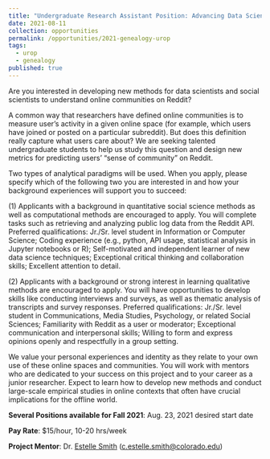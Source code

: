 ```yaml
---
title: "Undergraduate Research Assistant Position: Advancing Data Science of Communities on Reddit"
date: 2021-08-11
collection: opportunities
permalink: /opportunities/2021-genealogy-urop
tags:
  - urop
  - genealogy
published: true
---
```


Are you interested in developing new methods for data scientists and social scientists to understand online communities on Reddit?

A common way that researchers have defined online communities is to measure user’s activity in a given online space (for example, which users have joined or posted on a particular subreddit). But does this definition really capture what users care about? We are seeking talented undergraduate students to help us study this question and design new metrics for predicting users’ “sense of community” on Reddit. 

Two types of analytical paradigms will be used. When you apply, please specify which of the following two you are interested in and how your background experiences will support you to succeed: 

(1) Applicants with a background in quantitative social science methods as well as computational methods are encouraged to apply. You will complete tasks such as retrieving and analyzing public log data from the Reddit API. Preferred qualifications: Jr./Sr. level student in Information or Computer Science; Coding experience (e.g., python, API usage, statistical analysis in Jupyter notebooks or R); Self-motivated and independent learner of new data science techniques; Exceptional critical thinking and collaboration skills; Excellent attention to detail.

(2) Applicants with a background or strong interest in learning qualitative methods are encouraged to apply. You will have opportunities to develop skills like conducting interviews and surveys, as well as thematic analysis of transcripts and survey responses. Preferred qualifications: Jr./Sr. level student in Communications, Media Studies, Psychology, or related Social Sciences; Familiarity with Reddit as a user or moderator; Exceptional communication and interpersonal skills; Willing to form and express opinions openly and respectfully in a group setting.

We value your personal experiences and identity as they relate to your own use of these online spaces and communities. You will work with mentors who are dedicated to your success on this project and to your career as a junior researcher. Expect to learn how to develop new methods and conduct large-scale empirical studies in online contexts that often have crucial implications for the offline world.

**Several Positions available for Fall 2021**: Aug. 23, 2021 desired start date

**Pay Rate**: $15/hour, 10-20 hrs/week

**Project Mentor**: Dr. [Estelle Smith](https://columnlab.github.io/people/estelle-smith) ([c.estelle.smith@colorado.edu](mailto:c.estelle.smith@colorado.edu))
